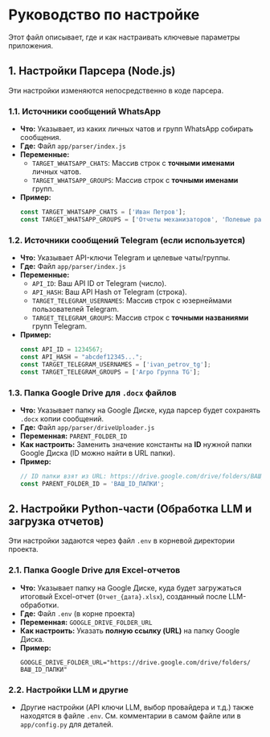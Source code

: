 # Руководство по настройке

Этот файл описывает, где и как настраивать ключевые параметры приложения.

## 1. Настройки Парсера (Node.js)

Эти настройки изменяются непосредственно в коде парсера.

### 1.1. Источники сообщений WhatsApp

*   **Что:** Указывает, из каких личных чатов и групп WhatsApp собирать сообщения.
*   **Где:** Файл `app/parser/index.js`
*   **Переменные:** 
    *   `TARGET_WHATSAPP_CHATS`: Массив строк с **точными именами** личных чатов.
    *   `TARGET_WHATSAPP_GROUPS`: Массив строк с **точными именами** групп.
*   **Пример:**
    ```javascript
    const TARGET_WHATSAPP_CHATS = ['Иван Петров'];
    const TARGET_WHATSAPP_GROUPS = ['Отчеты механизаторов', 'Полевые работы'];
    ```

### 1.2. Источники сообщений Telegram (если используется)

*   **Что:** Указывает API-ключи Telegram и целевые чаты/группы.
*   **Где:** Файл `app/parser/index.js`
*   **Переменные:**
    *   `API_ID`: Ваш API ID от Telegram (число).
    *   `API_HASH`: Ваш API Hash от Telegram (строка).
    *   `TARGET_TELEGRAM_USERNAMES`: Массив строк с юзернеймами пользователей Telegram.
    *   `TARGET_TELEGRAM_GROUPS`: Массив строк с **точными названиями** групп Telegram.
*   **Пример:**
    ```javascript
    const API_ID = 1234567;
    const API_HASH = "abcdef12345...";
    const TARGET_TELEGRAM_USERNAMES = ['ivan_petrov_tg'];
    const TARGET_TELEGRAM_GROUPS = ['Агро Группа TG'];
    ```

### 1.3. Папка Google Drive для `.docx` файлов

*   **Что:** Указывает папку на Google Диске, куда парсер будет сохранять `.docx` копии сообщений.
*   **Где:** Файл `app/parser/driveUploader.js`
*   **Переменная:** `PARENT_FOLDER_ID`
*   **Как настроить:** Заменить значение константы на **ID** нужной папки Google Диска (ID можно найти в URL папки).
*   **Пример:**
    ```javascript
    // ID папки взят из URL: https://drive.google.com/drive/folders/ВАШ_ID_ПАПКИ
    const PARENT_FOLDER_ID = 'ВАШ_ID_ПАПКИ'; 
    ```

## 2. Настройки Python-части (Обработка LLM и загрузка отчетов)

Эти настройки задаются через файл `.env` в корневой директории проекта.

### 2.1. Папка Google Drive для Excel-отчетов

*   **Что:** Указывает папку на Google Диске, куда будет загружаться итоговый Excel-отчет (`Отчет_{дата}.xlsx`), созданный после LLM-обработки.
*   **Где:** Файл `.env` (в корне проекта)
*   **Переменная:** `GOOGLE_DRIVE_FOLDER_URL`
*   **Как настроить:** Указать **полную ссылку (URL)** на папку Google Диска.
*   **Пример:**
    ```dotenv
    GOOGLE_DRIVE_FOLDER_URL="https://drive.google.com/drive/folders/ВАШ_ID_ПАПКИ"
    ```

### 2.2. Настройки LLM и другие

*   Другие настройки (API ключи LLM, выбор провайдера и т.д.) также находятся в файле `.env`. См. комментарии в самом файле или в `app/config.py` для деталей. 